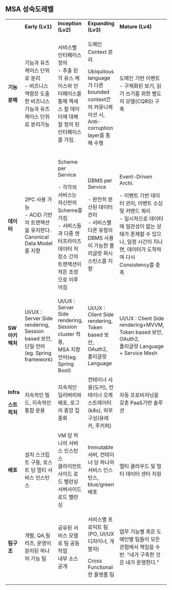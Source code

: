 ## MSA 성숙도레벨

<table>
<tbody>
<tr class="odd">
<td></td>
<td><strong>Early (Lv1)</strong></td>
<td><strong>Inception (Lv2)</strong></td>
<td><strong>Expanding (Lv3)</strong></td>
<td><strong>Mature (Lv4)</strong></td>
</tr>
<tr class="even">
<td><p><strong>기능</strong></p>
<p><strong>분해</strong></p></td>
<td>기능과 유즈케이스 단위로 분리<br />
- 비즈니스 역량은 도출한 비즈니스 기능과 유즈케이스 단위로 분리가능</td>
<td>서비스별 인터페이스 정의<br />
- 추출 된 각 유스 케이스와 인터페이스를 통해 액세스 할 데이터에 대해 잘 정의 된 인터페이스를 가짐.</td>
<td><p>도메인 Context 분리</p>
<p>Ubiquitous language 가 다른 bounded context간의 커뮤니케이션 시, Anti-corruption layer를 통해 수행</p></td>
<td>도메인 기반 이벤트<br />
- 구체화된 보기, 읽기 쓰기를 위한 별도의 모델(CQRS) 구축</td>
</tr>
<tr class="odd">
<td><strong>데이터</strong></td>
<td>2PC 사용 가능<br />
- ACID 기반의 트랜잭션을 유지한다. Canonical Data Model 를 지향</td>
<td><p>Scheme per Service</p>
<p>- 각각의 서비스는 자신만의 Scheme를 가짐<br />
- 서비스들과 다중 엔터프라이즈 데이터 저장소 간의 트랜잭션이 적은 조정으로 이루어짐</p></td>
<td><p>DBMS per Service</p>
<p>- 완전히 분산된 데이터 관리<br />
- 서비스별 다른 유형의 DBMS 사용이 가능한 폴리글랏 퍼시스턴스를 지향</p></td>
<td><p>Event-Driven Archi.</p>
<p>- 이벤트 기반 데이터 관리, 이벤트 소싱 및 커멘드 쿼리<br />
- 일시적으로 데이터에 일관성이 없는 상태가 존재할 수 있으나, 일정 시간이 지나면, 데이터가 도착하여 다시 Consistency를 충족</p></td>
</tr>
<tr class="even">
<td><strong>SW<br />
아키텍처</strong></td>
<td>UI/UX : Server Side rendering,<br />
Session based 보안,<br />
단일 언어(eg. Spring framework)</td>
<td>UI/UX : Server Side rendering,<br />
Session cluster 적용,<br />
MSA 지향 언어(eg. Spring Boot)</td>
<td>UI/UX : Client Side rendering,<br />
Token based 보안, OAuth2,<br />
폴리글랏 Language</td>
<td>UI/UX : Client Side rendering+MVVM,<br />
Token based 보안, OAuth2,<br />
폴리글랏 Language + Service Mesh</td>
</tr>
<tr class="odd">
<td><p><strong>Infra</strong></p>
<p><strong>스트럭처</strong></p></td>
<td>지속적인 빌드, 지속적인 통합 운용</td>
<td>지속적인 딜리버리와 배포, 로그의 중앙 집중화</td>
<td>컨테이너 사용(도커), 컨테이너 오케스트레이터(k8s), 외부 구성(유레카, 주키퍼)</td>
<td>자동 프로비저닝을 갖춘 PaaS기반 솔루션</td>
</tr>
<tr class="even">
<td><strong>배포</strong></td>
<td>설치 스크립트 구동, 호스트 당 멀티 서비스 인스턴스</td>
<td>VM 당 하나의 서비스 인스턴스<br />
클라이언트 사이드 로드 벨런싱<br />
서버사이드 로드 벨런싱</td>
<td>Immutable 서버, 컨테이너 당 하나의 서비스 인스턴스, blue/green 배포</td>
<td>멀티 클라우드 및 멀티 데이터 센터 지원</td>
</tr>
<tr class="odd">
<td><strong>팀구조</strong></td>
<td>개발, QA,릴리즈, 운영이 분리된 하나의 기능 팀</td>
<td>공유된 서비스 모델로 팀 공동 작업<br />
내부 소스 공개</td>
<td><p>서비스별 프로덕트 팀(PO, UI/UX 디자이너, 개발자)</p>
<p>Cross Functional한 플랫폼 팀</p></td>
<td>업무 기능별 혹은 도메인별 팀들이 모든 관점에서 책임을 수반. &quot;네가 구축한 것은 네가 운영한다.&quot;</td>
</tr>
</tbody>
</table>

